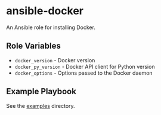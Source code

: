 # ansible-docker

An Ansible role for installing Docker.

## Role Variables

- `docker_version` - Docker version
- `docker_py_version` - Docker API client for Python version
- `docker_options` - Options passed to the Docker daemon

## Example Playbook

See the [examples](./examples/) directory.
